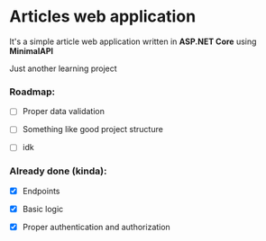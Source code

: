 # Articles web application

It's a simple article web application written in **ASP.NET Core** using **MinimalAPI** 

Just another learning project

### Roadmap:

- [ ] Proper data validation

- [ ] Something like good project structure

- [ ] idk

### Already done (kinda):

- [x] Endpoints

- [x] Basic logic

- [x] Proper authentication and authorization
